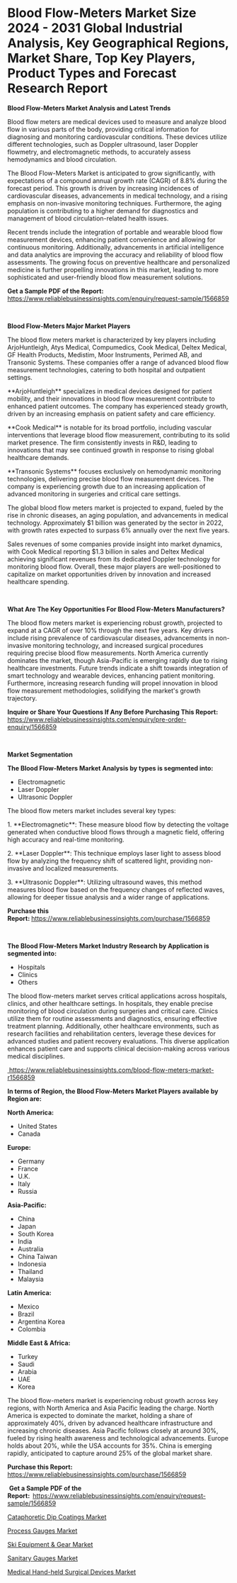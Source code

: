 <p><h1>Blood Flow-Meters Market Size 2024 - 2031 Global Industrial Analysis, Key Geographical Regions, Market Share, Top Key Players, Product Types and Forecast Research Report</h1></p><p><strong>Blood Flow-Meters Market Analysis and Latest Trends</strong></p>
<p><p>Blood flow meters are medical devices used to measure and analyze blood flow in various parts of the body, providing critical information for diagnosing and monitoring cardiovascular conditions. These devices utilize different technologies, such as Doppler ultrasound, laser Doppler flowmetry, and electromagnetic methods, to accurately assess hemodynamics and blood circulation.</p><p>The Blood Flow-Meters Market is anticipated to grow significantly, with expectations of a compound annual growth rate (CAGR) of 8.8% during the forecast period. This growth is driven by increasing incidences of cardiovascular diseases, advancements in medical technology, and a rising emphasis on non-invasive monitoring techniques. Furthermore, the aging population is contributing to a higher demand for diagnostics and management of blood circulation-related health issues.</p><p>Recent trends include the integration of portable and wearable blood flow measurement devices, enhancing patient convenience and allowing for continuous monitoring. Additionally, advancements in artificial intelligence and data analytics are improving the accuracy and reliability of blood flow assessments. The growing focus on preventive healthcare and personalized medicine is further propelling innovations in this market, leading to more sophisticated and user-friendly blood flow measurement solutions.</p></p>
<p><strong>Get a Sample PDF of the Report:&nbsp;</strong> <a href="https://www.reliablebusinessinsights.com/enquiry/request-sample/1566859">https://www.reliablebusinessinsights.com/enquiry/request-sample/1566859</a></p>
<p>&nbsp;</p>
<p><strong>Blood Flow-Meters Major Market Players</strong></p>
<p><p>The blood flow meters market is characterized by key players including ArjoHuntleigh, Atys Medical, Compumedics, Cook Medical, Deltex Medical, GF Health Products, Medistim, Moor Instruments, Perimed AB, and Transonic Systems. These companies offer a range of advanced blood flow measurement technologies, catering to both hospital and outpatient settings.</p><p>**ArjoHuntleigh** specializes in medical devices designed for patient mobility, and their innovations in blood flow measurement contribute to enhanced patient outcomes. The company has experienced steady growth, driven by an increasing emphasis on patient safety and care efficiency. </p><p>**Cook Medical** is notable for its broad portfolio, including vascular interventions that leverage blood flow measurement, contributing to its solid market presence. The firm consistently invests in R&D, leading to innovations that may see continued growth in response to rising global healthcare demands.</p><p>**Transonic Systems** focuses exclusively on hemodynamic monitoring technologies, delivering precise blood flow measurement devices. The company is experiencing growth due to an increasing application of advanced monitoring in surgeries and critical care settings.</p><p>The global blood flow meters market is projected to expand, fueled by the rise in chronic diseases, an aging population, and advancements in medical technology. Approximately $1 billion was generated by the sector in 2022, with growth rates expected to surpass 6% annually over the next five years.</p><p>Sales revenues of some companies provide insight into market dynamics, with Cook Medical reporting $1.3 billion in sales and Deltex Medical achieving significant revenues from its dedicated Doppler technology for monitoring blood flow. Overall, these major players are well-positioned to capitalize on market opportunities driven by innovation and increased healthcare spending.</p></p>
<p>&nbsp;</p>
<p><strong>What Are The Key Opportunities For Blood Flow-Meters Manufacturers?</strong></p>
<p><p>The blood flow meters market is experiencing robust growth, projected to expand at a CAGR of over 10% through the next five years. Key drivers include rising prevalence of cardiovascular diseases, advancements in non-invasive monitoring technology, and increased surgical procedures requiring precise blood flow measurements. North America currently dominates the market, though Asia-Pacific is emerging rapidly due to rising healthcare investments. Future trends indicate a shift towards integration of smart technology and wearable devices, enhancing patient monitoring. Furthermore, increasing research funding will propel innovation in blood flow measurement methodologies, solidifying the market's growth trajectory.</p></p>
<p><strong>Inquire or Share Your Questions If Any Before Purchasing This Report:</strong> <a href="https://www.reliablebusinessinsights.com/enquiry/pre-order-enquiry/1566859">https://www.reliablebusinessinsights.com/enquiry/pre-order-enquiry/1566859</a></p>
<p>&nbsp;</p>
<p><strong>Market Segmentation</strong></p>
<p><strong>The Blood Flow-Meters Market Analysis by types is segmented into:</strong></p>
<p><ul><li>Electromagnetic</li><li>Laser Doppler</li><li>Ultrasonic Doppler</li></ul></p>
<p><p>The blood flow meters market includes several key types: </p><p>1. **Electromagnetic**: These measure blood flow by detecting the voltage generated when conductive blood flows through a magnetic field, offering high accuracy and real-time monitoring.</p><p>   </p><p>2. **Laser Doppler**: This technique employs laser light to assess blood flow by analyzing the frequency shift of scattered light, providing non-invasive and localized measurements.</p><p>3. **Ultrasonic Doppler**: Utilizing ultrasound waves, this method measures blood flow based on the frequency changes of reflected waves, allowing for deeper tissue analysis and a wider range of applications.</p></p>
<p><strong>Purchase this Report:&nbsp;</strong><a href="https://www.reliablebusinessinsights.com/purchase/1566859">https://www.reliablebusinessinsights.com/purchase/1566859</a></p>
<p>&nbsp;</p>
<p><strong>The Blood Flow-Meters Market Industry Research by Application is segmented into:</strong></p>
<p><ul><li>Hospitals</li><li>Clinics</li><li>Others</li></ul></p>
<p><p>The blood flow-meters market serves critical applications across hospitals, clinics, and other healthcare settings. In hospitals, they enable precise monitoring of blood circulation during surgeries and critical care. Clinics utilize them for routine assessments and diagnostics, ensuring effective treatment planning. Additionally, other healthcare environments, such as research facilities and rehabilitation centers, leverage these devices for advanced studies and patient recovery evaluations. This diverse application enhances patient care and supports clinical decision-making across various medical disciplines.</p></p>
<p><a href="https://www.reliablebusinessinsights.com/blood-flow-meters-market-r1566859">&nbsp;https://www.reliablebusinessinsights.com/blood-flow-meters-market-r1566859</a></p>
<p><strong>In terms of Region, the Blood Flow-Meters Market Players available by Region are:</strong></p>
<p>
    <p> <strong> North America: </strong>
        <ul>
            <li>United States</li>
            <li>Canada</li>
        </ul>
        </p> 
    <p> <strong> Europe: </strong>
        <ul>
            <li>Germany</li>
            <li>France</li>
            <li>U.K.</li>
            <li>Italy</li>
            <li>Russia</li>
        </ul>
        </p> 
    <p> <strong> Asia-Pacific: </strong>
        <ul>
            <li>China</li>
            <li>Japan</li>
            <li>South Korea</li>
            <li>India</li>
            <li>Australia</li>
            <li>China Taiwan</li>
            <li>Indonesia</li>
            <li>Thailand</li>
            <li>Malaysia</li>
        </ul>
        </p> 
    <p> <strong> Latin America: </strong>
        <ul>
            <li>Mexico</li>
            <li>Brazil</li>
            <li>Argentina Korea</li>
            <li>Colombia</li>
        </ul>
        </p> 
    <p> <strong> Middle East & Africa: </strong>
        <ul>
            <li>Turkey</li>
            <li>Saudi</li>
            <li>Arabia</li>
            <li>UAE</li>
            <li>Korea</li>
        </ul>
    </p>
    </p>
<p><p>The blood flow-meters market is experiencing robust growth across key regions, with North America and Asia Pacific leading the charge. North America is expected to dominate the market, holding a share of approximately 40%, driven by advanced healthcare infrastructure and increasing chronic diseases. Asia Pacific follows closely at around 30%, fueled by rising health awareness and technological advancements. Europe holds about 20%, while the USA accounts for 35%. China is emerging rapidly, anticipated to capture around 25% of the global market share.</p></p>
<p><strong>Purchase this Report: </strong><a href="https://www.reliablebusinessinsights.com/purchase/1566859">https://www.reliablebusinessinsights.com/purchase/1566859</a></p>
<p>&nbsp;<strong>Get a Sample PDF of the Report:&nbsp;&nbsp;</strong><a href="https://www.reliablebusinessinsights.com/enquiry/request-sample/1566859">https://www.reliablebusinessinsights.com/enquiry/request-sample/1566859</a></p>
<p><strong></strong></p>
<p><p><a href="https://medium.com/@lukmanduiky_73498/cataphoretic-dip-coatings-market-research-report-market-forecast-and-growth-prospects-with-a-eccd9371e32e">Cataphoretic Dip Coatings Market</a></p><p><a href="https://www.linkedin.com/pulse/how-regions-adapting-process-gauges-market-global-trends-cacde">Process Gauges Market</a></p><p><a href="https://issuu.com/reportprime-2/docs/ski-equipment-gear-market-size-2030_38157278acab1d">Ski Equipment & Gear Market</a></p><p><a href="https://www.linkedin.com/pulse/comprehensive-analysis-global-sanitary-gauges-market-growth-woire">Sanitary Gauges Market</a></p><p><a href="https://github.com/BesaLoshi2000/Market-Research-Report-List-1/blob/main/medical-hand-held-surgical-devices-market.md">Medical Hand-held Surgical Devices Market</a></p></p>